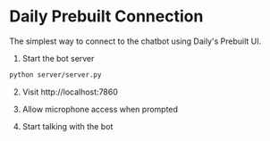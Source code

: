 # Daily Prebuilt Connection

The simplest way to connect to the chatbot using Daily's Prebuilt UI.

1. Start the bot server

```bash
python server/server.py
```

2. Visit http://localhost:7860

3. Allow microphone access when prompted

4. Start talking with the bot

